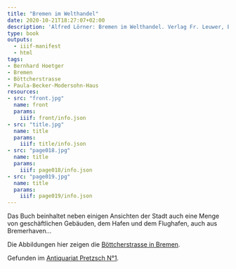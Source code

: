 ```yaml
---
title: "Bremen im Welthandel"
date: 2020-10-21T18:27:07+02:00
description: 'Alfred Lörner: Bremen im Welthandel. Verlag Fr. Leuwer, Bremen 1927. <a class="worldcat" href="http://www.worldcat.org/oclc/72176538">&nbsp;</a>'
type: book
outputs:
  - iiif-manifest
  - html
tags:
- Bernhard Hoetger
- Bremen
- Böttcherstrasse
- Paula-Becker-Modersohn-Haus
resources:
- src: "front.jpg"
  name: front
  params:
    iiif: front/info.json
- src: "title.jpg"
  name: title
  params:
    iiif: title/info.json
- src: "page018.jpg"
  name: title
  params:
    iiif: page018/info.json
- src: "page019.jpg"
  name: title
  params:
    iiif: page019/info.json
---
```


Das Buch beinhaltet neben einigen Ansichten der Stadt auch eine Menge von geschäftlichen Gebäuden, dem Hafen und dem Flughafen, auch aus Bremerhaven...
<!--more-->
Die Abbildungen hier zeigen die [Böttcherstrasse in Bremen](https://de.wikipedia.org/wiki/B%C3%B6ttcherstra%C3%9Fe_(Bremen)).

<div class="source">Gefunden im <a href="https://antiquariat-pretzsch.de/">Antiquariat Pretzsch N°1</a>.</div>
